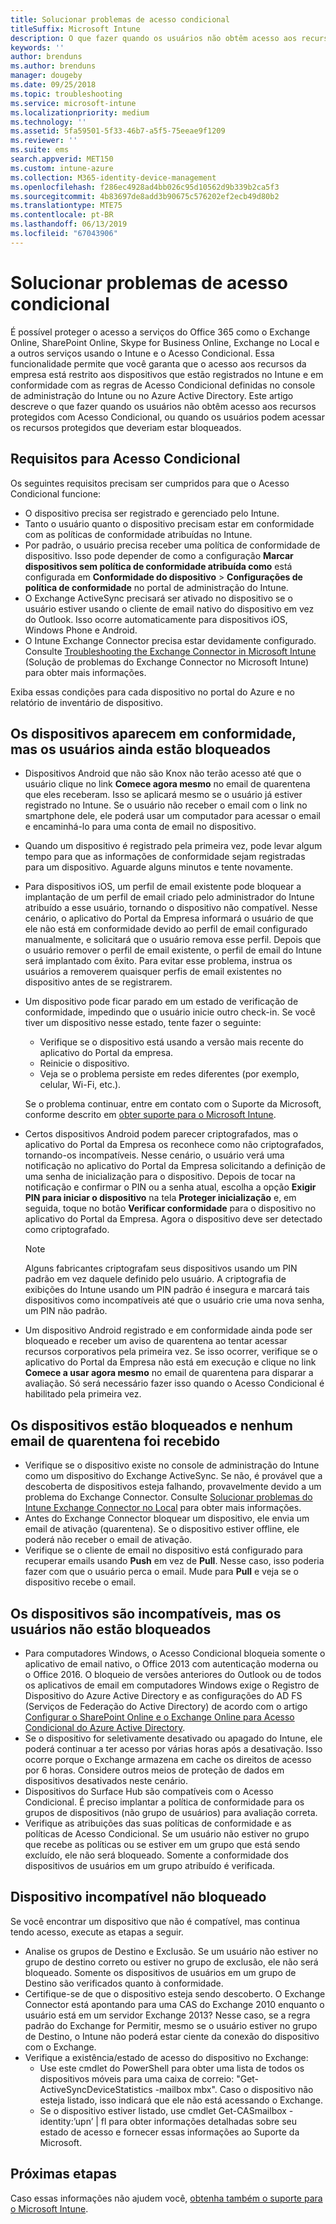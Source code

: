 ```yaml
---
title: Solucionar problemas de acesso condicional
titleSuffix: Microsoft Intune
description: O que fazer quando os usuários não obtêm acesso aos recursos por meio de Acesso Condicional do Intune.
keywords: ''
author: brenduns
ms.author: brenduns
manager: dougeby
ms.date: 09/25/2018
ms.topic: troubleshooting
ms.service: microsoft-intune
ms.localizationpriority: medium
ms.technology: ''
ms.assetid: 5fa59501-5f33-46b7-a5f5-75eeae9f1209
ms.reviewer: ''
ms.suite: ems
search.appverid: MET150
ms.custom: intune-azure
ms.collection: M365-identity-device-management
ms.openlocfilehash: f286ec4928ad4bb026c95d10562d9b339b2ca5f3
ms.sourcegitcommit: 4b83697de8add3b90675c576202ef2ecb49d80b2
ms.translationtype: MTE75
ms.contentlocale: pt-BR
ms.lasthandoff: 06/13/2019
ms.locfileid: "67043906"
---
```

# <a name="troubleshoot-conditional-access"></a>Solucionar problemas de acesso condicional

É possível proteger o acesso a serviços do Office 365 como o Exchange Online, SharePoint Online, Skype for Business Online, Exchange no Local e a outros serviços usando o Intune e o Acesso Condicional. Essa funcionalidade permite que você garanta que o acesso aos recursos da empresa está restrito aos dispositivos que estão registrados no Intune e em conformidade com as regras de Acesso Condicional definidas no console de administração do Intune ou no Azure Active Directory. Este artigo descreve o que fazer quando os usuários não obtêm acesso aos recursos protegidos com Acesso Condicional, ou quando os usuários podem acessar os recursos protegidos que deveriam estar bloqueados.

## <a name="requirements-for-conditional-access"></a>Requisitos para Acesso Condicional

Os seguintes requisitos precisam ser cumpridos para que o Acesso Condicional funcione:

- O dispositivo precisa ser registrado e gerenciado pelo Intune.
- Tanto o usuário quanto o dispositivo precisam estar em conformidade com as políticas de conformidade atribuídas no Intune.
- Por padrão, o usuário precisa receber uma política de conformidade de dispositivo. Isso pode depender de como a configuração **Marcar dispositivos sem política de conformidade atribuída como** está configurada em **Conformidade do dispositivo** > **Configurações de política de conformidade** no portal de administração do Intune.
-   O Exchange ActiveSync precisará ser ativado no dispositivo se o usuário estiver usando o cliente de email nativo do dispositivo em vez do Outlook. Isso ocorre automaticamente para dispositivos iOS, Windows Phone e Android.
-   O Intune Exchange Connector precisa estar devidamente configurado. Consulte [Troubleshooting the Exchange Connector in Microsoft Intune](troubleshoot-exchange-connector.md) (Solução de problemas do Exchange Connector no Microsoft Intune) para obter mais informações.

Exiba essas condições para cada dispositivo no portal do Azure e no relatório de inventário de dispositivo.

## <a name="devices-appear-compliant-but-users-are-still-blocked"></a>Os dispositivos aparecem em conformidade, mas os usuários ainda estão bloqueados

- Dispositivos Android que não são Knox não terão acesso até que o usuário clique no link **Comece agora mesmo** no email de quarentena que eles receberam. Isso se aplicará mesmo se o usuário já estiver registrado no Intune. Se o usuário não receber o email com o link no smartphone dele, ele poderá usar um computador para acessar o email e encaminhá-lo para uma conta de email no dispositivo.
- Quando um dispositivo é registrado pela primeira vez, pode levar algum tempo para que as informações de conformidade sejam registradas para um dispositivo. Aguarde alguns minutos e tente novamente.
- Para dispositivos iOS, um perfil de email existente pode bloquear a implantação de um perfil de email criado pelo administrador do Intune atribuído a esse usuário, tornando o dispositivo não compatível. Nesse cenário, o aplicativo do Portal da Empresa informará o usuário de que ele não está em conformidade devido ao perfil de email configurado manualmente, e solicitará que o usuário remova esse perfil. Depois que o usuário remover o perfil de email existente, o perfil de email do Intune será implantado com êxito. Para evitar esse problema, instrua os usuários a removerem quaisquer perfis de email existentes no dispositivo antes de se registrarem.
- Um dispositivo pode ficar parado em um estado de verificação de conformidade, impedindo que o usuário inicie outro check-in. Se você tiver um dispositivo nesse estado, tente fazer o seguinte:
  - Verifique se o dispositivo está usando a versão mais recente do aplicativo do Portal da empresa.
  - Reinicie o dispositivo.
  - Veja se o problema persiste em redes diferentes (por exemplo, celular, Wi-Fi, etc.).

  Se o problema continuar, entre em contato com o Suporte da Microsoft, conforme descrito em [obter suporte para o Microsoft Intune](get-support.md).
- Certos dispositivos Android podem parecer criptografados, mas o aplicativo do Portal da Empresa os reconhece como não criptografados, tornando-os incompatíveis. Nesse cenário, o usuário verá uma notificação no aplicativo do Portal da Empresa solicitando a definição de uma senha de inicialização para o dispositivo. Depois de tocar na notificação e confirmar o PIN ou a senha atual, escolha a opção **Exigir PIN para iniciar o dispositivo** na tela **Proteger inicialização** e, em seguida, toque no botão **Verificar conformidade** para o dispositivo no aplicativo do Portal da Empresa. Agora o dispositivo deve ser detectado como criptografado. 
  > [!NOTE]
  > Alguns fabricantes criptografam seus dispositivos usando um PIN padrão em vez daquele definido pelo usuário. A criptografia de exibições do Intune usando um PIN padrão é insegura e marcará tais dispositivos como incompatíveis até que o usuário crie uma nova senha, um PIN não padrão.
- Um dispositivo Android registrado e em conformidade ainda pode ser bloqueado e receber um aviso de quarentena ao tentar acessar recursos corporativos pela primeira vez. Se isso ocorrer, verifique se o aplicativo do Portal da Empresa não está em execução e clique no link **Comece a usar agora mesmo** no email de quarentena para disparar a avaliação. Só será necessário fazer isso quando o Acesso Condicional é habilitado pela primeira vez.

## <a name="devices-are-blocked-and-no-quarantine-email-is-received"></a>Os dispositivos estão bloqueados e nenhum email de quarentena foi recebido

- Verifique se o dispositivo existe no console de administração do Intune como um dispositivo do Exchange ActiveSync. Se não, é provável que a descoberta de dispositivos esteja falhando, provavelmente devido a um problema do Exchange Connector. Consulte [Solucionar problemas do Intune Exchange Connector no Local](troubleshoot-exchange-connector.md) para obter mais informações.
- Antes do Exchange Connector bloquear um dispositivo, ele envia um email de ativação (quarentena). Se o dispositivo estiver offline, ele poderá não receber o email de ativação. 
- Verifique se o cliente de email no dispositivo está configurado para recuperar emails usando **Push** em vez de **Pull**. Nesse caso, isso poderia fazer com que o usuário perca o email. Mude para **Pull** e veja se o dispositivo recebe o email.

## <a name="devices-are-noncompliant-but-users-are-not-blocked"></a>Os dispositivos são incompatíveis, mas os usuários não estão bloqueados

- Para computadores Windows, o Acesso Condicional bloqueia somente o aplicativo de email nativo, o Office 2013 com autenticação moderna ou o Office 2016. O bloqueio de versões anteriores do Outlook ou de todos os aplicativos de email em computadores Windows exige o Registro de Dispositivo do Azure Active Directory e as configurações do AD FS (Serviços de Federação do Active Directory) de acordo com o artigo [Configurar o SharePoint Online e o Exchange Online para Acesso Condicional do Azure Active Directory](https://docs.microsoft.com/azure/active-directory/active-directory-conditional-access-no-modern-authentication). 
- Se o dispositivo for seletivamente desativado ou apagado do Intune, ele poderá continuar a ter acesso por várias horas após a desativação. Isso ocorre porque o Exchange armazena em cache os direitos de acesso por 6 horas. Considere outros meios de proteção de dados em dispositivos desativados neste cenário.
- Dispositivos do Surface Hub são compatíveis com o Acesso Condicional. É preciso implantar a política de conformidade para os grupos de dispositivos (não grupo de usuários) para avaliação correta.
- Verifique as atribuições das suas políticas de conformidade e as políticas de Acesso Condicional. Se um usuário não estiver no grupo que recebe as políticas ou se estiver em um grupo que está sendo excluído, ele não será bloqueado. Somente a conformidade dos dispositivos de usuários em um grupo atribuído é verificada.

## <a name="noncompliant-device-is-not-blocked"></a>Dispositivo incompatível não bloqueado

Se você encontrar um dispositivo que não é compatível, mas continua tendo acesso, execute as etapas a seguir.
- Analise os grupos de Destino e Exclusão. Se um usuário não estiver no grupo de destino correto ou estiver no grupo de exclusão, ele não será bloqueado. Somente os dispositivos de usuários em um grupo de Destino são verificados quanto à conformidade.
- Certifique-se de que o dispositivo esteja sendo descoberto. O Exchange Connector está apontando para uma CAS do Exchange 2010 enquanto o usuário está em um servidor Exchange 2013? Nesse caso, se a regra padrão do Exchange for Permitir, mesmo se o usuário estiver no grupo de Destino, o Intune não poderá estar ciente da conexão do dispositivo com o Exchange.
- Verifique a existência/estado de acesso do dispositivo no Exchange:
  - Use este cmdlet do PowerShell para obter uma lista de todos os dispositivos móveis para uma caixa de correio: "Get-ActiveSyncDeviceStatistics -mailbox mbx". Caso o dispositivo não esteja listado, isso indicará que ele não está acessando o Exchange.
  - Se o dispositivo estiver listado, use cmdlet Get-CASmailbox -identity:’upn’ | fl para obter informações detalhadas sobre seu estado de acesso e fornecer essas informações ao Suporte da Microsoft.

## <a name="next-steps"></a>Próximas etapas
Caso essas informações não ajudem você, [obtenha também o suporte para o Microsoft Intune](get-support.md).
